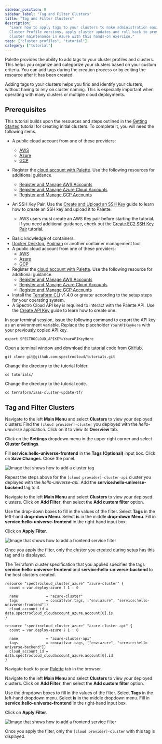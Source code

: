 ```yaml
---
sidebar_position: 0
sidebar_label: "Tag and Filter Clusters"
title: "Tag and Filter Clusters"
description:
  "Learn how to apply tags to your clusters to make administration easier. This tutorial teaches you how to: create
  Cluster Profile versions, apply cluster updates and roll back to previous versions. Get started with the basics of
  cluster maintenance in Azure with this hands-on exercise."
tags: ["cluster profiles", "tutorial"]
category: ["tutorial"]
---
```


Palette provides the ability to add tags to your cluster profiles and clusters. This helps you organize and categorize
your clusters based on your custom criteria. You can add tags during the creation process or by editing the resource
after it has been created.

Adding tags to your clusters helps you find and identify your clusters, without having to rely on cluster naming. This
is especially important when operating with many clusters or multiple cloud deployments.

## Prerequisites

This tutorial builds upon the resources and steps outlined in the [Getting Started](/getting-started/) tutorial for
creating initial clusters. To complete it, you will need the following items.

<Tabs groupId="tutorial">
<TabItem label="UI workflow" value="UI">

- A public cloud account from one of these providers:

  - [AWS](https://aws.amazon.com/premiumsupport/knowledge-center/create-and-activate-aws-account)
  - [Azure](https://learn.microsoft.com/en-us/training/modules/create-an-azure-account)
  - [GCP](https://cloud.google.com/docs/get-started)

- Register the [cloud account with Palette](https://console.spectrocloud.com/auth/signup). Use the following resources
  for additional guidance.

  - [Register and Manage AWS Accounts](../../../clusters/public-cloud/aws/add-aws-accounts.md)
  - [Register and Manage Azure Cloud Accounts](../../../clusters/public-cloud/azure/azure-cloud.md)
  - [Register and Manage GCP Accounts](../../../clusters/public-cloud/gcp/add-gcp-accounts.md)

- An SSH Key Pair. Use the [Create and Upload an SSH Key](../../../clusters/cluster-management/ssh/ssh-keys.md) guide to
  learn how to create an SSH key and upload it to Palette.

  - AWS users must create an AWS Key pair before starting the tutorial. If you need additional guidance, check out the
    [Create EC2 SSH Key Pair](https://docs.aws.amazon.com/ground-station/latest/ug/create-ec2-ssh-key-pair.html)
    tutorial.

</TabItem>

<TabItem label="Terraform workflow" value="Terraform">

- Basic knowledge of containers.
- [Docker Desktop](https://www.docker.com/products/docker-desktop/), [Podman](https://podman.io/docs/installation) or
  another container management tool.
- A public cloud account from one of these providers:
  - [AWS](https://aws.amazon.com/premiumsupport/knowledge-center/create-and-activate-aws-account)
  - [Azure](https://learn.microsoft.com/en-us/training/modules/create-an-azure-account)
  - [GCP](https://cloud.google.com/docs/get-started)
- Register the [cloud account with Palette](https://console.spectrocloud.com/auth/signup). Use the following resource
  for additional guidance.
  - [Register and Manage AWS Accounts](../../../clusters/public-cloud/aws/add-aws-accounts.md)
  - [Register and Manage Azure Cloud Accounts](../../../clusters/public-cloud/azure/azure-cloud.md)
  - [Register and Manage GCP Accounts](../../../clusters/public-cloud/gcp/add-gcp-accounts.md)
- Install the [Terraform CLI](https://developer.hashicorp.com/terraform/install) v1.4.0 or greater according to the
  setup steps for your operating system.
- A Spectro Cloud API key is required to interact with the Palette API. Use the
  [Create API Key](../../../user-management/authentication/api-key/create-api-key.md) guide to learn how to create one.

In your terminal session, issue the following command to export the API key as an environment variable. Replace the
placeholder `YourAPIKeyHere` with your previously copied API key.

```shell
export SPECTROCLOUD_APIKEY=YourAPIKeyHere
```

Open a terminal window and download the tutorial code from GitHub.

```shell
git clone git@github.com:spectrocloud/tutorials.git
```

Change the directory to the tutorial folder.

```shell
cd tutorials/
```

<PartialsComponent category="tutorials" name="checkout-tutorials-tag" />

Change the directory to the tutorial code.

```shell
cd terraform/iaas-cluster-update-tf/
```

</TabItem>
</Tabs>

## Tag and Filter Clusters

<Tabs groupId="tutorial">
<TabItem label="UI workflow" value="UI">

Navigate to the left **Main Menu** and select **Clusters** to view your deployed clusters. Find the
`[cloud provider]-cluster` you deployed with the _hello-universe_ application. Click on it to view its **Overview** tab.

Click on the **Settings** dropdown menu in the upper right corner and select **Cluster Settings**.

Fill **service:hello-universe-frontend** in the **Tags (Optional)** input box. Click on **Save Changes**. Close the
panel.

![Image that shows how to add a cluster tag](/tutorials/deploy-cluster-profile-updates/clusters_cluster-management_deploy-cluster-profile-updates_add-service-tag.webp)

Repeat the steps above for the `[cloud provider]-cluster-api` cluster you deployed with the _hello-universe-api_. Add
the **service:hello-universe-backend** tag to it.

Navigate to the left **Main Menu** and select **Clusters** to view your deployed clusters. Click on **Add Filter**, then
select the **Add custom filter** option.

Use the drop-down boxes to fill in the values of the filter. Select **Tags** in the left-hand **drop-down Menu**. Select
**is** in the middle **drop-down Menu**. Fill in **service:hello-universe-frontend** in the right-hand input box.

Click on **Apply Filter**.

![Image that shows how to add a frontend service filter](/tutorials/deploy-cluster-profile-updates/clusters_cluster-management_deploy-cluster-profile-updates_apply-frontend-filter.webp)

Once you apply the filter, only the cluster you created during setup has this tag and is displayed.

</TabItem>

<TabItem label="Terraform workflow" value="Terraform">

The Terraform cluster specification that you applied specifies the tags **service:hello-universe-frontend** and
**service:hello-universe-backend** to the host clusters created.

```hcl {5,13} hideClipboard
resource "spectrocloud_cluster_azure" "azure-cluster" {
  count = var.deploy-azure ? 1 : 0

  name             = "azure-cluster"
  tags             = concat(var.tags, ["env:azure", "service:hello-universe-frontend"])
  cloud_account_id = data.spectrocloud_cloudaccount_azure.account[0].is
}

resource "spectrocloud_cluster_azure" "azure-cluster-api" {
  count = var.deploy-azure ? 1 : 0

  name             = "azure-cluster-api"
  tags             = concat(var.tags, ["env:azure", "service:hello-universe-backend"])
  cloud_account_id = data.spectrocloud_cloudaccount_azure.account[0].id
}
```

Navigate back to your [Palette](https://console.spectrocloud.com) tab in the browser.

Navigate to the left **Main Menu** and select **Clusters** to view your deployed clusters. Click on **Add Filter**, then
select the **Add custom filter** option.

Use the dropdown boxes to fill in the values of the filter. Select **Tags** in the left-hand dropdown menu. Select
**is** in the middle dropdown menu. Fill in **service:hello-universe-frontend** in the right-hand input box.

Click on **Apply Filter**.

![Image that shows how to add a frontend service filter](/tutorials/deploy-cluster-profile-updates/clusters_cluster-management_deploy-cluster-profile-updates_apply-frontend-filter.webp)

Once you apply the filter, only the `[cloud provider]-cluster` with this tag is displayed.

</TabItem>
</Tabs>
